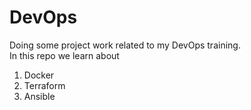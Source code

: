 # DevOps
Doing some project work related to my DevOps training.
<br>In this repo we learn about 
1. Docker
2. Terraform
3. Ansible
